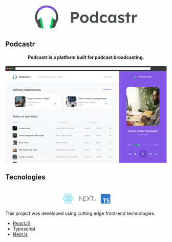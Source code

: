 

<div align="center">
  <img src="./podcastr-logo.svg" alt="Podcastr logo">
</div>

## Podcastr


<h4 align="center">
  Podcastr is a platform built for podcast broadcasting.
</h4>

![Podcastr preview](./app-preview.png)

## Tecnologies

<div align="center">
  <br />
  <img src="./tech-logos.png" alt="Technologies used">
</div>

This project was developed using cutting edge front-end technologies.


- [ReactJS](https://reactjs.org/)
- [Typescript](https://www.typescriptlang.org/)
- [Next.js](https://nextjs.org/)